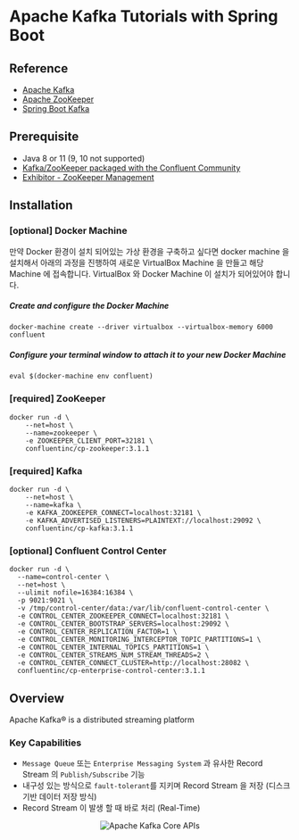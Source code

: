 # Apache Kafka Tutorials with Spring Boot

## Reference

* [Apache Kafka](https://kafka.apache.org/)
* [Apache ZooKeeper](https://zookeeper.apache.org/)
* [Spring Boot Kafka](https://docs.spring.io/spring-boot/docs/2.2.6.RELEASE/reference/htmlsingle/#boot-features-kafka)

## Prerequisite

* Java 8 or 11 (9, 10 not supported)
* [Kafka/ZooKeeper packaged with the Confluent Community](https://docs.confluent.io/3.1.1/cp-docker-images/docs/quickstart.html)
* [Exhibitor - ZooKeeper Management](https://hub.docker.com/r/netflixoss/exhibitor/)

## Installation

### [optional] Docker Machine

만약 Docker 환경이 설치 되어있는 가상 환경을 구축하고 싶다면 docker machine 을 설치해서 아래의 과정을 진행하여 새로운 VirtualBox Machine 을 만들고 해당 Machine 에 접속합니다. VirtualBox 와 Docker Machine 이 설치가 되어있어야 합니다. 

##### Create and configure the Docker Machine
```shell script
docker-machine create --driver virtualbox --virtualbox-memory 6000 confluent
```

##### Configure your terminal window to attach it to your new Docker Machine
```shell script
eval $(docker-machine env confluent)
```

### [required] ZooKeeper

```shell script
docker run -d \
    --net=host \
    --name=zookeeper \
    -e ZOOKEEPER_CLIENT_PORT=32181 \
    confluentinc/cp-zookeeper:3.1.1
```

### [required] Kafka

```shell script
docker run -d \
    --net=host \
    --name=kafka \
    -e KAFKA_ZOOKEEPER_CONNECT=localhost:32181 \
    -e KAFKA_ADVERTISED_LISTENERS=PLAINTEXT://localhost:29092 \
    confluentinc/cp-kafka:3.1.1
```

### [optional] Confluent Control Center

```shell script
docker run -d \
  --name=control-center \
  --net=host \
  --ulimit nofile=16384:16384 \
  -p 9021:9021 \
  -v /tmp/control-center/data:/var/lib/confluent-control-center \
  -e CONTROL_CENTER_ZOOKEEPER_CONNECT=localhost:32181 \
  -e CONTROL_CENTER_BOOTSTRAP_SERVERS=localhost:29092 \
  -e CONTROL_CENTER_REPLICATION_FACTOR=1 \
  -e CONTROL_CENTER_MONITORING_INTERCEPTOR_TOPIC_PARTITIONS=1 \
  -e CONTROL_CENTER_INTERNAL_TOPICS_PARTITIONS=1 \
  -e CONTROL_CENTER_STREAMS_NUM_STREAM_THREADS=2 \
  -e CONTROL_CENTER_CONNECT_CLUSTER=http://localhost:28082 \
  confluentinc/cp-enterprise-control-center:3.1.1
```

## Overview
Apache Kafka® is a distributed streaming platform

### Key Capabilities
* `Message Queue` 또는 `Enterprise Messaging System` 과 유사한 Record Stream 의 `Publish/Subscribe` 기능
* 내구성 있는 방식으로 `fault-tolerant`를 지키며 Record Stream 을 저장 (디스크 기반 데이터 저장 방식)
* Record Stream 이 발생 할 때 바로 처리 (Real-Time)

<p align="center">
  <img src="https://kafka.apache.org/24/images/kafka-apis.png" alt="Apache Kafka Core APIs"/>
</p>